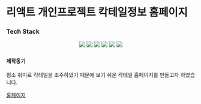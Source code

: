 # 리액트 개인프로젝트 칵테일정보 홈페이지

### Tech Stack

<div align="center">
	<img src="https://img.shields.io/badge/React-61DAFB?style=flat&logo=React&logoColor=white" />
	<img src="https://img.shields.io/badge/Redux-764ABC?style=flat&logo=Redux&logoColor=white" />
	<img src="https://img.shields.io/badge/Sass-CC6699?style=flat&logo=Sass&logoColor=white" />
	<img src="https://img.shields.io/badge/JavaScript-F7DF1E?style=flat&logo=JavaScript&logoColor=white" />
	<img src="https://img.shields.io/badge/HTML5-E34F26?style=flat&logo=HTML5&logoColor=white" />
	<img src="https://img.shields.io/badge/CSS3-1572B6?style=flat&logo=CSS3&logoColor=white" />
</div>

### `제작동기`

평소 취미로 칵테일을 조주하였기 때문에 보기 쉬운 칵테일 홈페이지를 만들고자 하였습니다.

[홈페이지](https://chs00.github.io/cocktail-project-build/)
